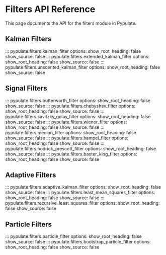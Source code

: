 # Filters API Reference

This page documents the API for the filters module in Pypulate.

## Kalman Filters

::: pypulate.filters.kalman_filter
    options:
      show_root_heading: false
      show_source: false 
::: pypulate.filters.extended_kalman_filter
    options:
      show_root_heading: false
      show_source: false 
::: pypulate.filters.unscented_kalman_filter
    options:
      show_root_heading: false
      show_source: false 

## Signal Filters

::: pypulate.filters.butterworth_filter
    options:
      show_root_heading: false
      show_source: false 
::: pypulate.filters.chebyshev_filter
    options:
      show_root_heading: false
      show_source: false 
::: pypulate.filters.savitzky_golay_filter
    options:
      show_root_heading: false
      show_source: false 
::: pypulate.filters.wiener_filter
    options:
      show_root_heading: false
      show_source: false 
::: pypulate.filters.median_filter
    options:
      show_root_heading: false
      show_source: false 
::: pypulate.filters.hampel_filter
    options:
      show_root_heading: false
      show_source: false 
::: pypulate.filters.hodrick_prescott_filter
    options:
      show_root_heading: false
      show_source: false 
::: pypulate.filters.baxter_king_filter
    options:
      show_root_heading: false
      show_source: false 

## Adaptive Filters

::: pypulate.filters.adaptive_kalman_filter
    options:
      show_root_heading: false
      show_source: false 
::: pypulate.filters.least_mean_squares_filter
    options:
      show_root_heading: false
      show_source: false 
::: pypulate.filters.recursive_least_squares_filter
    options:
      show_root_heading: false
      show_source: false 

## Particle Filters

::: pypulate.filters.particle_filter
    options:
      show_root_heading: false
      show_source: false 
::: pypulate.filters.bootstrap_particle_filter 
    options:
      show_root_heading: false
      show_source: false 